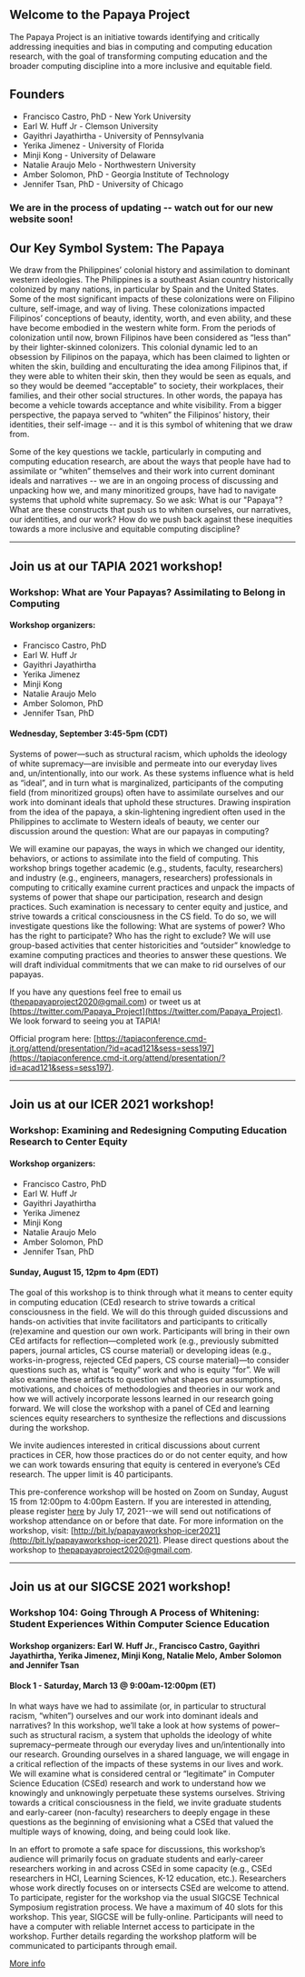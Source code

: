 ## Welcome to the Papaya Project

The Papaya Project is an initiative towards identifying and critically addressing inequities and bias in computing and computing education research, with the goal of transforming computing education and the broader computing discipline into a more inclusive and equitable field.


## Founders
- Francisco Castro, PhD - New York University
- Earl W. Huff Jr - Clemson University
- Gayithri Jayathirtha - University of Pennsylvania
- Yerika Jimenez - University of Florida
- Minji Kong - University of Delaware
- Natalie Araujo Melo - Northwestern University
- Amber Solomon, PhD - Georgia Institute of Technology
- Jennifer Tsan, PhD - University of Chicago


### We are in the process of updating -- watch out for our new website soon!


## Our Key Symbol System: The Papaya
We draw from the Philippines’ colonial history and assimilation to dominant western ideologies. The Philippines is a southeast Asian country historically colonized by many nations, in particular by Spain and the United States. Some of the most significant impacts of these colonizations were on Filipino culture, self-image, and way of living. These colonizations impacted Filipinos’ conceptions of beauty, identity, worth, and even ability, and these have become embodied in the western white form. From the periods of colonization until now, brown Filipinos have been considered as “less than” by their lighter-skinned colonizers. This colonial dynamic led to an obsession by Filipinos on the papaya, which has been claimed to lighten or whiten the skin, building and enculturating the idea among Filipinos that, if they were able to whiten their skin, then they would be seen as equals, and so they would be deemed “acceptable” to society, their workplaces, their families, and their other social structures. In other words, the papaya has become a vehicle towards acceptance and white visibility. From a bigger perspective, the papaya served to “whiten” the Filipinos’ history, their identities, their self-image -- and it is this symbol of whitening that we draw from.

Some of the key questions we tackle, particularly in computing and computing education research, are about the ways that people have had to assimilate or “whiten” themselves and their work into current dominant ideals and narratives -- we are in an ongoing process of discussing and unpacking how we, and many minoritized groups, have had to navigate systems that uphold white supremacy. So we ask: What is our "Papaya"? What are these constructs that push us to whiten ourselves, our narratives, our identities, and our work? How do we push back against these inequities towards a more inclusive and equitable computing discipline?

---

## Join us at our TAPIA 2021 workshop!

### Workshop: What are Your Papayas? Assimilating to Belong in Computing

#### Workshop organizers: 
- Francisco Castro, PhD
- Earl W. Huff Jr
- Gayithri Jayathirtha
- Yerika Jimenez
- Minji Kong
- Natalie Araujo Melo
- Amber Solomon, PhD
- Jennifer Tsan, PhD

#### Wednesday, September 3:45-5pm (CDT)

Systems of power—such as structural racism, which upholds the ideology of white supremacy—are invisible and permeate into our everyday lives and, un/intentionally, into our work. As these systems influence what is held as “ideal”, and in turn what is marginalized, participants of the computing field (from minoritized groups) often have to assimilate ourselves and our work into dominant ideals that uphold these structures. Drawing inspiration from the idea of the papaya, a skin-lightening ingredient often used in the Philippines to acclimate to Western ideals of beauty, we center our discussion around the question: What are our papayas in computing?

We will examine our papayas, the ways in which we changed our identity, behaviors, or actions to assimilate into the field of computing. This workshop brings together academic (e.g., students, faculty, researchers) and industry (e.g., engineers, managers, researchers) professionals in computing to critically examine current practices and unpack the impacts of systems of power that shape our participation, research and design practices. Such examination is necessary to center equity and justice, and strive towards a critical consciousness in the CS field. To do so, we will investigate questions like the following: What are systems of power? Who has the right to participate? Who has the right to exclude? We will use group-based activities that center historicities and “outsider” knowledge to examine computing practices and theories to answer these questions. We will draft individual commitments that we can make to rid ourselves of our papayas.

If you have any questions feel free to email us (thepapayaproject2020@gmail.com) or tweet us at [https://twitter.com/Papaya_Project](https://twitter.com/Papaya_Project). We look forward to seeing you at TAPIA!

Official program here: [https://tapiaconference.cmd-it.org/attend/presentation/?id=acad121&sess=sess197](https://tapiaconference.cmd-it.org/attend/presentation/?id=acad121&sess=sess197).

---

## Join us at our ICER 2021 workshop!

### Workshop: Examining and Redesigning Computing Education Research to Center Equity

#### Workshop organizers: 
- Francisco Castro, PhD
- Earl W. Huff Jr
- Gayithri Jayathirtha
- Yerika Jimenez
- Minji Kong
- Natalie Araujo Melo
- Amber Solomon, PhD
- Jennifer Tsan, PhD

#### Sunday, August 15, 12pm to 4pm (EDT)

The goal of this workshop is to think through what it means to center equity in computing education (CEd) research to strive towards a critical consciousness in the field. We will do this through guided discussions and hands-on activities that invite facilitators and participants to critically (re)examine and question our own work. Participants will bring in their own CEd artifacts for reflection—completed work (e.g., previously submitted papers, journal articles, CS course material) or developing ideas (e.g., works-in-progress, rejected CEd papers, CS course material)—to consider questions such as, what is “equity” work and who is equity “for”. We will also examine these artifacts to question what shapes our assumptions, motivations, and choices of methodologies and theories in our work and how we will actively incorporate lessons learned in our research going forward. We will close the workshop with a panel of CEd and learning sciences equity researchers to synthesize the reflections and discussions during the workshop.

We invite audiences interested in critical discussions about current practices in CER, how those practices do or do not center equity, and how we can work towards ensuring that equity is centered in everyone’s CEd research. The upper limit is 40 participants.

This pre-conference workshop will be hosted on Zoom on Sunday, August 15 from 12:00pm to 4:00pm Eastern. If you are interested in attending, please register [here](https://forms.gle/V6T6sfqNq8FgUmjK9) by July 17, 2021--we will send out notifications of workshop attendance on or before that date. For more information on the workshop, visit: [http://bit.ly/papayaworkshop-icer2021](http://bit.ly/papayaworkshop-icer2021). Please direct questions about the workshop to thepapayaproject2020@gmail.com.

---

## Join us at our SIGCSE 2021 workshop!

### Workshop 104: Going Through A Process of Whitening: Student Experiences Within Computer Science Education
#### Workshop organizers: Earl W. Huff Jr., Francisco Castro, Gayithri Jayathirtha, Yerika Jimenez, Minji Kong, Natalie Melo, Amber Solomon and Jennifer Tsan

#### Block 1 - Saturday, March 13 @ 9:00am-12:00pm (ET)

In what ways have we had to assimilate (or, in particular to structural racism, “whiten”) ourselves and our work into dominant ideals and narratives? In this workshop, we’ll take a look at how systems of power–such as structural racism, a system that upholds the ideology of white supremacy–permeate through our everyday lives and un/intentionally into our research. Grounding ourselves in a shared language, we will engage in a critical reflection of the impacts of these systems in our lives and work. We will examine what is considered central or “legitimate” in Computer Science Education (CSEd) research and work to understand how we knowingly and unknowingly perpetuate these systems ourselves. Striving towards a critical consciousness in the field, we invite graduate students and early-career (non-faculty) researchers to deeply engage in these questions as the beginning of envisioning what a CSEd that valued the multiple ways of knowing, doing, and being could look like.

In an effort to promote a safe space for discussions, this workshop’s audience will primarily focus on graduate students and early-career researchers working in and across CSEd in some capacity (e.g., CSEd researchers in HCI, Learning Sciences, K-12 education, etc.). Researchers whose work directly focuses on or intersects CSEd are welcome to attend. To participate, register for the workshop via the usual SIGCSE Technical Symposium registration process. We have a maximum of 40 slots for this workshop. This year, SIGCSE will be fully-online. Participants will need to have a computer with reliable Internet access to participate in the workshop. Further details regarding the workshop platform will be communicated to participants through email.

[More info](https://sigcse2021.sigcse.org/schedule/workshops/#workshop-104)


